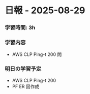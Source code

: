 # 日報 - 2025-08-29

### 学習時間: 3h

### 学習内容

- AWS CLP Ping-t 200 問

### 明日の学習予定

- AWS CLP Ping-t 200
- PF ER 図作成
